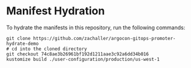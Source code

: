 # Manifest Hydration

To hydrate the manifests in this repository, run the following commands:

```shell
git clone https://github.com/zachaller/argocon-gitops-promoter-hydrate-demo
# cd into the cloned directory
git checkout 74c8ae3b26961bf192d1211aae3c92a6dd34b016
kustomize build ./user-configuration/production/us-west-1
```

